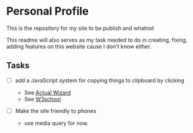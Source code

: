 # Personal Profile

This is the repository for my site to be publish and whatnot

This readme will also serves as my task needed to do in creating, fixing, adding features on this website cause I don't know either.

## Tasks
- [ ] add a JavaScript system for copying things to clipboard by clicking
    - See [Actual Wizard](https://actualwizard.com/how-to-copy-text-to-the-clipboard-with-html-and-javascript)
    - See [W3school](https://www.w3schools.com/howto/howto_js_copy_clipboard.asp)

- [ ] Make the site friendly to phones
    - use media query for now.